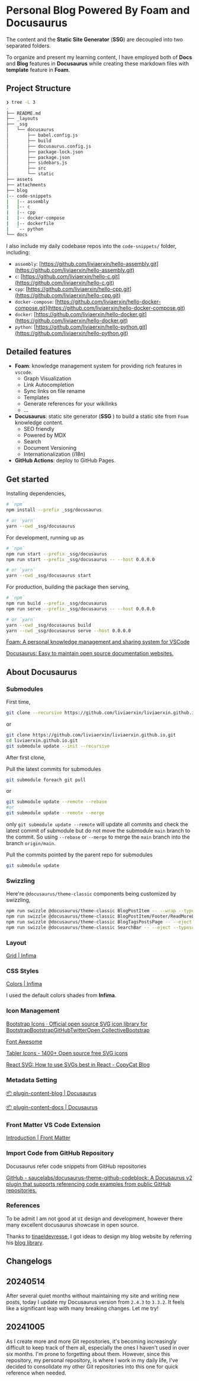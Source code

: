 # Personal Blog Powered By Foam and Docusaurus

The content and the **Static Site Generator** (**SSG**) are decoupled into two separated folders.

To organize and present my learning content, I have employed both of **Docs** and **Blog** features in **Docusaurus** while creating these markdown files with **template** feature in **Foam**.


## Project Structure

```sh
❯ tree -L 3
.
├── README.md
├── _layouts
├── _ssg
│   └── docusaurus
│       ├── babel.config.js
│       ├── build
│       ├── docusaurus.config.js
│       ├── package-lock.json
│       ├── package.json
│       ├── sidebars.js
│       ├── src
│       └── static
├── assets
├── attachments
├── blog
|-- code-snippets
|   |-- assembly
|   |-- c
|   |-- cpp
|   |-- docker-compose
|   |-- dockerfile
|   `-- python
└── docs
```

I also include my daily codebase repos into the `code-snippets/` folder, including:
- `assembly`: [https://github.com/liviaerxin/hello-assembly.git](https://github.com/liviaerxin/hello-assembly.git)
- `c`: [https://github.com/liviaerxin/hello-c.git](https://github.com/liviaerxin/hello-c.git)
- `cpp`: [https://github.com/liviaerxin/hello-cpp.git](https://github.com/liviaerxin/hello-cpp.git)
- `docker-compose`: [https://github.com/liviaerxin/hello-docker-compose.git](https://github.com/liviaerxin/hello-docker-compose.git)
- `docker`: [https://github.com/liviaerxin/hello-docker.git](https://github.com/liviaerxin/hello-docker.git)
- `python`: [https://github.com/liviaerxin/hello-python.git](https://github.com/liviaerxin/hello-python.git)

## Detailed features

- **Foam**: knowledge management system for providing rich features in `vscode`.
  - Graph Visualization
  - Link Autocompletion
  - Sync links on file rename
  - Templates
  - Generate references for your wikilinks
  - ...
- **Docusaurus**: static site generator (**SSG** ) to build a static site from `Foam` knowledge content.
  - SEO friendly
  - Powered by MDX
  - Search
  - Document Versioning
  - Internationalization (i18n)
- **GitHub Actions**: deploy to GitHub Pages.

## Get started

Installing dependencies,

```sh
# `npm`
npm install --prefix _ssg/docusaurus

# or `yarn`
yarn --cwd _ssg/docusaurus
```

For development, running up as

```sh
# `npm`
npm run start --prefix _ssg/docusaurus
npm run start --prefix _ssg/docusaurus -- --host 0.0.0.0

# or `yarn`
yarn --cwd _ssg/docusaurus start
```

For production, building the package then serving,

```sh
# `npm`
npm run build --prefix _ssg/docusaurus
npm run serve --prefix _ssg/docusaurus -- --host 0.0.0.0

# or `yarn`
yarn --cwd _ssg/docusaurus build
yarn --cwd _ssg/docusaurus serve --host 0.0.0.0
```

[Foam: A personal knowledge management and sharing system for VSCode](https://github.com/foambubble/foam)

[Docusaurus: Easy to maintain open source documentation websites.](https://github.com/facebook/docusaurus)


## About Docusaurus

### Submodules

First time,

```sh
git clone --recursive https://github.com/liviaerxin/liviaerxin.github.io.git
```

or

```sh
git clone https://github.com/liviaerxin/liviaerxin.github.io.git
cd liviaerxin.github.io.git
git submodule update --init --recursive
```

After first clone,

Pull the latest commits for submodules

```sh
git submodule foreach git pull
```

or

```sh
git submodule update --remote --rebase
#or
git submodule update --remote --merge
```

only `git submodule update --remote` will update all commits and check the latest commit of submodule but do not move the submodule `main` branch to the commit. So using `--rebase` or `--merge` to merge the `main` branch into the branch `origin/main`.

Pull the commits pointed by the parent repo for submodules

```sh
git submodule update
```

### Swizzling

Here're `@docusaurus/theme-classic` components being customized by swizzling,

```sh
npm run swizzle @docusaurus/theme-classic BlogPostItem -- --wrap --typescript
npm run swizzle @docusaurus/theme-classic BlogPostItem/Footer/ReadMoreLink -- --eject --typescript
npm run swizzle @docusaurus/theme-classic BlogTagsPostsPage -- --eject --typescript
npm run swizzle @docusaurus/theme-classic SearchBar -- --eject --typescript
```

### Layout

[Grid | Infima](https://infima.dev/docs/layout/grid)

### CSS Styles

[Colors | Infima](https://infima.dev/docs/utilities/colors)

I used the default colors shades from **Infima**.

### Icon Management

[Bootstrap Icons · Official open source SVG icon library for BootstrapBootstrapGitHubTwitterOpen CollectiveBootstrap](https://icons.getbootstrap.com/)

[Font Awesome](https://fontawesome.com/)

[Tabler Icons - 1400+ Open source free SVG icons](https://tablericons.com/)

[React SVG: How to use SVGs best in React - CopyCat Blog](https://www.copycat.dev/blog/react-svg/)

### Metadata Setting

[📦 plugin-content-blog | Docusaurus](https://docusaurus.io/docs/api/plugins/@docusaurus/plugin-content-blog#markdown-front-matter)

[📦 plugin-content-docs | Docusaurus](https://docusaurus.io/docs/api/plugins/@docusaurus/plugin-content-docs#markdown-front-matter)

### Front Matter VS Code Extension

[Introduction | Front Matter](https://frontmatter.codes/docs)

### Import Code from GitHub Repository

Docusaurus refer code snippets from GitHub repositories

[GitHub - saucelabs/docusaurus-theme-github-codeblock: A Docusaurus v2 plugin that supports referencing code examples from public GitHub repositories.](https://github.com/saucelabs/docusaurus-theme-github-codeblock)

### References

To be admit I am not good at `UI` design and development, however there many excellent docusaurus showcase in open source.

Thanks to [tinaeldevresse](https://github.com/HunteRoi), I got ideas to design my blog website by referring his [blog library](https://github.com/HunteRoi/tinaeldevresse.eu).

## Changelogs

## 20240514

After several quiet months without maintaining my site and writing new posts, today I update my Docusaurus version from `2.4.3` to `3.3.2`. It feels like a significant leap with many breaking changes. Let me try!


## 20241005

As I create more and more Git repositories, it's becoming increasingly difficult to keep track of them all, especially the ones I haven't used in over six months. I'm prone to forgetting about them. However, since this repository, my personal repository, is where I work in my daily life, I've decided to consolidate my other Git repositories into this one for quick reference when needed.
